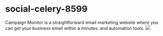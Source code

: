 # social-celery-8599
Campaign Monitor is a  straightforward email marketing  website where you can get your business email within a minutes. and automation tools.
<img src="https://samsursekh.github.io/Samsur__sekh/static/media/CampaignMonitor__clone.f07cbaf12dbeceaa6c09.jpeg" />
